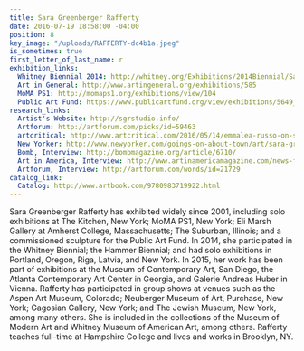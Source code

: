 ```yaml
---
title: Sara Greenberger Rafferty
date: 2016-07-19 18:58:00 -04:00
position: 8
key_image: "/uploads/RAFFERTY-dc4b1a.jpeg"
is_sometimes: true
first_letter_of_last_name: r
exhibition_links:
  Whitney Biennial 2014: http://whitney.org/Exhibitions/2014Biennial/SaraGreenbergerRafferty
  Art in General: http://www.artingeneral.org/exhibitions/585
  MoMA PS1: http://momaps1.org/exhibitions/view/104
  Public Art Fund: https://www.publicartfund.org/view/exhibitions/5649_trapdoor#project_about
research_links:
  Artist's Website: http://sgrstudio.info/
  Artforum: http://artforum.com/picks/id=59463
  artcritical: http://www.artcritical.com/2016/05/14/emmalea-russo-on-sara-greenberger-rafferty/
  New Yorker: http://www.newyorker.com/goings-on-about-town/art/sara-greenbeger-rafferty
  Bomb, Interview: http://bombmagazine.org/article/6710/
  Art in America, Interview: http://www.artinamericamagazine.com/news-features/interviews/sara-greenberger-rafferty-rachel-uffner/
  Artforum, Interview: http://artforum.com/words/id=21729
catalog_link:
  Catalog: http://www.artbook.com/9780983719922.html
---
```


Sara Greenberger Rafferty has exhibited widely since 2001, including solo exhibitions at The Kitchen, New York; MoMA PS1, New York; Eli Marsh Gallery at Amherst College, Massachusetts; The Suburban, Illinois; and a commissioned sculpture for the Public Art Fund. In 2014, she participated in the Whitney Biennial; the Hammer Biennial; and had solo exhibitions in Portland, Oregon, Riga, Latvia, and New York. In 2015, her work has been part of exhibitions at the Museum of Contemporary Art, San Diego, the Atlanta Contemporary Art Center in Georgia, and Galerie Andreas Huber in Vienna. Rafferty has participated in group shows at venues such as the Aspen Art Museum, Colorado; Neuberger Museum of Art, Purchase, New York; Gagosian Gallery, New York; and The Jewish Museum, New York, among many others. She is included in the collections of the Museum of Modern Art and Whitney Museum of American Art, among others. Rafferty teaches full-time at Hampshire College and lives and works in Brooklyn, NY.